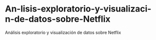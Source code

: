 # An-lisis-exploratorio-y-visualizaci-n-de-datos-sobre-Netflix
Análisis exploratorio y visualización de datos sobre Netflix
